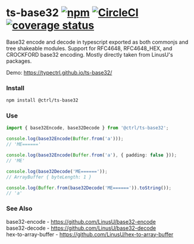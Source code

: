 # ts-base32 [![npm](https://img.shields.io/npm/v/@ctrl/ts-base32.svg?maxAge=3600)](https://www.npmjs.com/package/@ctrl/ts-base32) [![CircleCI](https://circleci.com/gh/TypeCtrl/ts-base32.svg?style=svg)](https://circleci.com/gh/TypeCtrl/ts-base32) [![coverage status](https://codecov.io/gh/typectrl/ts-base32/branch/master/graph/badge.svg)](https://codecov.io/gh/typectrl/ts-base32)

Base32 encode and decode in typescript exported as both commonjs and tree shakeable modules. Support for RFC4648, RFC4648_HEX, and CROCKFORD base32 encoding. Mostly directly taken from LinusU's packages.

Demo: https://typectrl.github.io/ts-base32/  

### Install
```sh
npm install @ctrl/ts-base32
```

### Use
```ts
import { base32Encode, base32Decode } from '@ctrl/ts-base32';

console.log(base32Encode(Buffer.from('a')));
// 'ME======'

console.log(base32Encode(Buffer.from('a'), { padding: false }));
// 'ME'

console.log(base32Decode('ME======'));
// ArrayBuffer { byteLength: 1 }

console.log(Buffer.from(base32Decode('ME======')).toString());
// 'a'
```

### See Also
base32-encode - https://github.com/LinusU/base32-encode  
base32-decode - https://github.com/LinusU/base32-decode  
hex-to-array-buffer - https://github.com/LinusU/hex-to-array-buffer  
